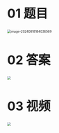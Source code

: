 # 01 题目

<img src="https://cvp.oss-cn-shanghai.aliyuncs.com/202408181840616.png" alt="image-20240818184036569" style="zoom:50%;" />



# 02 答案

<img src="https://cvp.oss-cn-shanghai.aliyuncs.com/202408192125379.png" style="zoom:50%;" />



# 03 视频

<img src="https://cvp.oss-cn-shanghai.aliyuncs.com/202408191715564.png" style="zoom:50%;" />